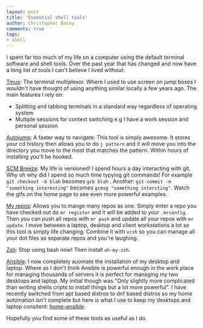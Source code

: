 ```yaml
---
layout: post
title: 'Essential shell tools'
author: Christopher Batey
comments: true
tags:
- shell
---
```


I spent far too much of my life on a computer using the default terminal
software and shell tools. Over the past year that has changed and now have a long list
of tools I can't believe I lived without:

[Tmux](https://tmux.github.io/): The terminal multiplexor. Where I used to use screen on jump boxes I
wouldn't have thought of using anything similar locally a few years ago. The main
features I rely on: 

* Splitting and tabbing terminals in a standard way regardless
of operating system
* Multiple sessions for context switching e.g I have a work session and personal session

[Autojump](https://github.com/wting/autojump): A faster way to navigate. This
tool is simply awesome. It stores your cd history then allows you to do `j
pattern` and it will move you into the directory you move to the most that
matches the pattern. Within hours of installing you'll be hooked.

[SCM Breeze](https://github.com/ndbroadbent/scm_breeze): My life is versioned! I
spend hours a day interacting with git. Why oh why did I spend so much time
typying git commands! For example `git checkout -b blah` becomes `gcb blah`
. Another: `git commit -m
"something interesting"` becomes `gcmsg "something intersting"`. Watch the gifs
on the home page to see even more powerful examples.

[My repos](https://myrepos.branchable.com/): Allows you to mange many repos as
one. Simply enter a repo you have checked out do `mr register` and it will be
added to your `.mrconfig`. Then you can push all repos with `mr push` and update
all your repos with `mr update`. I move between a laptop, desktop and client
workstations a lot so this tool is simply life changing. Combine it with `vcsh`
so you can manage all your dot files as separate repos and you're laughing.

[Zsh](http://www.zsh.org/): Stop using bash now! Then install `oh-my-zsh`.

[Ansible](ihttps://www.ansible.com/): I now completely auomate the installation
of my desktop and laptop. Where as I don't think Ansible is powerful enough in
the work place for managing thousands of servers it is perfect for managing my
two desktops and laptop. My initial though was "Only slightly more complicated
than writing shells cripts to install things but a lot more powerful". I have
recently switched from apt based distros to dnf based distros so my home
automation isn't complete but here is what I use to keep my desktops and laptop
consitent: [home-ansible](https://github.com/chbatey/linux-home-office).

Hopefully you find some of these tools as useful as I do.





